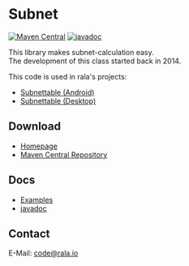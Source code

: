 # Subnet
[![Maven Central](https://maven-badges.herokuapp.com/maven-central/io.rala/subnet/badge.svg)](https://maven-badges.herokuapp.com/maven-central/io.rala/subnet)
[![javadoc](https://javadoc.io/badge2/io.rala/subnet/javadoc.svg)](https://javadoc.io/doc/io.rala/subnet)

This library makes subnet-calculation easy.<br>
The development of this class started back in 2014.

This code is used in rala's projects:

* [Subnettable (Android)](http://www.rala.io/app/subnettable)
* [Subnettable (Desktop)](http://www.rala.io/programs/subnettable)

## Download

* [Homepage](http://www.rala.io/library/subnet)
* [Maven Central Repository](https://search.maven.org/artifact/io.rala/subnet)

## Docs

* [Examples](http://www.rala.io/library/subnet)
* [javadoc](http://javadoc.rala.io)

## Contact

E-Mail: [code@rala.io](mailto:code@rala.io)
